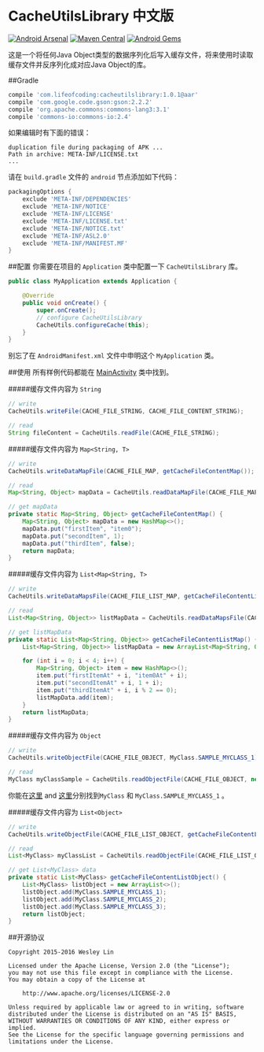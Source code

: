 # CacheUtilsLibrary 中文版

[![Android Arsenal](https://img.shields.io/badge/Android%20Arsenal-CacheUtilsLibrary-green.svg?style=flat)](https://android-arsenal.com/details/1/2478)
[![Maven Central](https://maven-badges.herokuapp.com/maven-central/com.lifeofcoding/cacheutilslibrary/badge.svg)](https://maven-badges.herokuapp.com/maven-central/com.lifeofcoding/cacheutilslibrary)
[![Android Gems](http://www.android-gems.com/badge/westlinkin/CacheUtilsLibrary.svg?branch=master)](http://www.android-gems.com/lib/westlinkin/CacheUtilsLibrary)

这是一个将任何Java Object类型的数据序列化后写入缓存文件，将来使用时读取缓存文件并反序列化成对应Java Object的库。  

##Gradle
```Groovy
compile 'com.lifeofcoding:cacheutilslibrary:1.0.1@aar'
compile 'com.google.code.gson:gson:2.2.2'
compile 'org.apache.commons:commons-lang3:3.1'
compile 'commons-io:commons-io:2.4'
```

如果编辑时有下面的错误：

```
duplication file during packaging of APK ...
Path in archive: META-INF/LICENSE.txt
...
```
请在 `build.gradle` 文件的 `android` 节点添加如下代码：

```Groovy
packagingOptions {
    exclude 'META-INF/DEPENDENCIES'
    exclude 'META-INF/NOTICE'
    exclude 'META-INF/LICENSE'
    exclude 'META-INF/LICENSE.txt'
    exclude 'META-INF/NOTICE.txt'
    exclude 'META-INF/ASL2.0'
    exclude 'META-INF/MANIFEST.MF'
}
```

##配置
你需要在项目的 `Application` 类中配置一下 `CacheUtilsLibrary` 库。

```Java
public class MyApplication extends Application {

    @Override
    public void onCreate() {
        super.onCreate();
        // configure CacheUtilsLibrary
        CacheUtils.configureCache(this);
    }
}
```
别忘了在 `AndroidManifest.xml` 文件中申明这个 `MyApplication` 类。


##使用
所有样例代码都能在 [MainActivity](https://github.com/westlinkin/CacheUtilsLibrary/blob/master/sample/src/main/java/com/lifeofcoding/cacheutilslibrary_sample/MainActivity.java) 类中找到。

#####缓存文件内容为 `String` 
```Java
// write
CacheUtils.writeFile(CACHE_FILE_STRING, CACHE_FILE_CONTENT_STRING);

// read
String fileContent = CacheUtils.readFile(CACHE_FILE_STRING);
```

#####缓存文件内容为 `Map<String, T>` 
```Java
// write
CacheUtils.writeDataMapFile(CACHE_FILE_MAP, getCacheFileContentMap());

// read
Map<String, Object> mapData = CacheUtils.readDataMapFile(CACHE_FILE_MAP);

// get mapData
private static Map<String, Object> getCacheFileContentMap() {
    Map<String, Object> mapData = new HashMap<>();
    mapData.put("firstItem", "item0");
    mapData.put("secondItem", 1);
    mapData.put("thirdItem", false);
    return mapData;
}
```

#####缓存文件内容为 `List<Map<String, T>`
```Java
// write
CacheUtils.writeDataMapsFile(CACHE_FILE_LIST_MAP, getCacheFileContentListMap());

// read
List<Map<String, Object>> listMapData = CacheUtils.readDataMapsFile(CACHE_FILE_LIST_MAP);

// get listMapData
private static List<Map<String, Object>> getCacheFileContentListMap() {
    List<Map<String, Object>> listMapData = new ArrayList<Map<String, Object>>();

    for (int i = 0; i < 4; i++) {
        Map<String, Object> item = new HashMap<>();
        item.put("firstItemAt" + i, "item0At" + i);
        item.put("secondItemAt" + i, 1 + i);
        item.put("thirdItemAt" + i, i % 2 == 0);
        listMapData.add(item);
    }
    return listMapData;
}
```
#####缓存文件内容为 `Object`
```Java
// write
CacheUtils.writeObjectFile(CACHE_FILE_OBJECT, MyClass.SAMPLE_MYCLASS_1);

// read
MyClass myClassSample = CacheUtils.readObjectFile(CACHE_FILE_OBJECT, new TypeToken<MyClass>(){}.getType());
```
你能在[这里](https://github.com/westlinkin/CacheUtilsLibrary/blob/master/sample/src/main/java/com/lifeofcoding/cacheutilslibrary_sample/MyClass.java) and [这里](https://github.com/westlinkin/CacheUtilsLibrary/blob/master/sample/src/main/java/com/lifeofcoding/cacheutilslibrary_sample/MyClass.java#L46)分别找到`MyClass` 和 `MyClass.SAMPLE_MYCLASS_1` 。

#####缓存文件内容为 `List<Object>`
```Java
// write
CacheUtils.writeObjectFile(CACHE_FILE_LIST_OBJECT, getCacheFileContentListObject());

// read
List<MyClass> myClassList = CacheUtils.readObjectFile(CACHE_FILE_LIST_OBJECT, new TypeToken<List<MyClass>>(){}.getType());

// get List<MyClass> data
private static List<MyClass> getCacheFileContentListObject() {
    List<MyClass> listObject = new ArrayList<>();
    listObject.add(MyClass.SAMPLE_MYCLASS_1);
    listObject.add(MyClass.SAMPLE_MYCLASS_2);
    listObject.add(MyClass.SAMPLE_MYCLASS_3);
    return listObject;
}

```

##开源协议

	Copyright 2015-2016 Wesley Lin

	Licensed under the Apache License, Version 2.0 (the "License");
	you may not use this file except in compliance with the License.
	You may obtain a copy of the License at

    	http://www.apache.org/licenses/LICENSE-2.0

	Unless required by applicable law or agreed to in writing, software
	distributed under the License is distributed on an "AS IS" BASIS,
	WITHOUT WARRANTIES OR CONDITIONS OF ANY KIND, either express or implied.
	See the License for the specific language governing permissions and
	limitations under the License.

